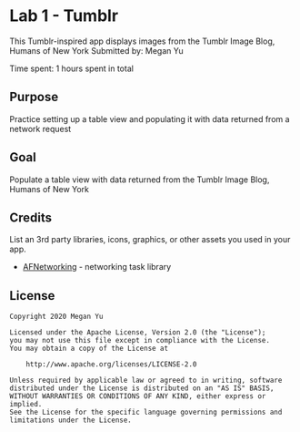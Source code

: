 # Lab 1 - Tumblr

This Tumblr-inspired app displays images from the Tumblr Image Blog, Humans of New York
Submitted by: Megan Yu

Time spent: 1 hours spent in total

## Purpose
Practice setting up a table view and populating it with data returned from a network request

## Goal
Populate a table view with data returned from the Tumblr Image Blog, Humans of New York

## Credits

List an 3rd party libraries, icons, graphics, or other assets you used in your app.

- [AFNetworking](https://github.com/AFNetworking/AFNetworking) - networking task library

## License

    Copyright 2020 Megan Yu

    Licensed under the Apache License, Version 2.0 (the "License");
    you may not use this file except in compliance with the License.
    You may obtain a copy of the License at

        http://www.apache.org/licenses/LICENSE-2.0

    Unless required by applicable law or agreed to in writing, software
    distributed under the License is distributed on an "AS IS" BASIS,
    WITHOUT WARRANTIES OR CONDITIONS OF ANY KIND, either express or implied.
    See the License for the specific language governing permissions and
    limitations under the License.
